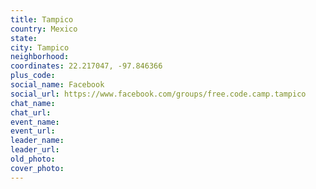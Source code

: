 ```yaml
---
title: Tampico
country: Mexico
state: 
city: Tampico
neighborhood: 
coordinates: 22.217047, -97.846366
plus_code:
social_name: Facebook
social_url: https://www.facebook.com/groups/free.code.camp.tampico
chat_name:
chat_url:
event_name:
event_url:
leader_name:
leader_url:
old_photo: 
cover_photo:
---
```

